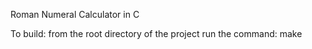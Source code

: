Roman Numeral Calculator in C

To build:
from the root directory of the project
run the command:
make
